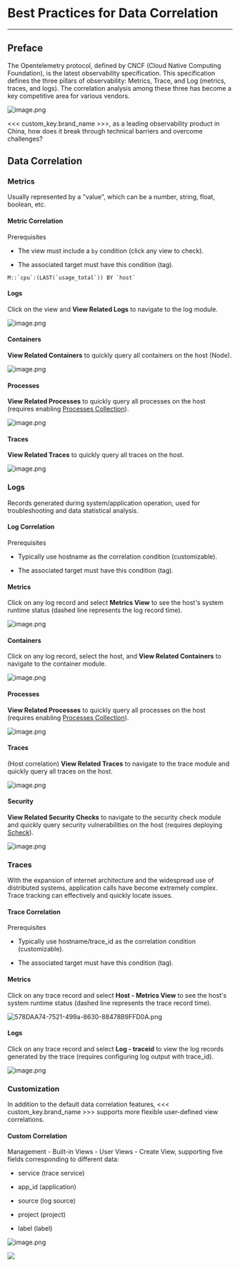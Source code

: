 # Best Practices for Data Correlation

---

## Preface

The Opentelemetry protocol, defined by CNCF (Cloud Native Computing Foundation), is the latest observability specification. This specification defines the three pillars of observability: Metrics, Trace, and Log (metrics, traces, and logs). The correlation analysis among these three has become a key competitive area for various vendors.

![image.png](../images/data-ship-14.png)

<<< custom_key.brand_name >>>, as a leading observability product in China, how does it break through technical barriers and overcome challenges?

## Data Correlation

### Metrics
Usually represented by a "value", which can be a number, string, float, boolean, etc.

#### Metric Correlation

Prerequisites

- The view must include a `by` condition (click any view to check).

- The associated target must have this condition (tag).

```
M::`cpu`:(LAST(`usage_total`)) BY `host`
```

#### Logs
Click on the view and **View Related Logs** to navigate to the log module.

![image.png](../images/data-ship-1.png)

#### Containers

**View Related Containers** to quickly query all containers on the host (Node).

![image.png](../images/data-ship-2.png)

#### Processes

**View Related Processes** to quickly query all processes on the host (requires enabling [Processes Collection](/datakit/host_processes/)).

![image.png](../images/data-ship-3.png)

#### Traces

**View Related Traces** to quickly query all traces on the host.

![image.png](../images/data-ship-4.png)

### Logs

Records generated during system/application operation, used for troubleshooting and data statistical analysis.

#### Log Correlation

Prerequisites

- Typically use hostname as the correlation condition (customizable).

- The associated target must have this condition (tag).

#### Metrics

Click on any log record and select **Metrics View** to see the host's system runtime status (dashed line represents the log record time).

![image.png](../images/data-ship-5.png)

#### Containers

Click on any log record, select the host, and **View Related Containers** to navigate to the container module.

![image.png](../images/data-ship-6.png)

#### Processes

**View Related Processes** to quickly query all processes on the host (requires enabling [Processes Collection](/datakit/host_processes/)).

![image.png](../images/data-ship-7.png)

#### Traces

(Host correlation) **View Related Traces** to navigate to the trace module and quickly query all traces on the host.

![image.png](../images/data-ship-8.png)

#### Security

**View Related Security Checks** to navigate to the security check module and quickly query security vulnerabilities on the host (requires deploying [Scheck](/datakit/sec-checker/)).

![image.png](../images/data-ship-9.png)

### Traces

With the expansion of internet architecture and the widespread use of distributed systems, application calls have become extremely complex. Trace tracking can effectively and quickly locate issues.

#### Trace Correlation

Prerequisites

- Typically use hostname/trace_id as the correlation condition (customizable).

- The associated target must have this condition (tag).

#### Metrics

Click on any trace record and select **Host - Metrics View** to see the host's system runtime status (dashed line represents the trace record time).

![578DAA74-7521-499a-8630-88478B9FFD0A.png](../images/data-ship-10.png)

#### Logs

Click on any trace record and select **Log - traceid** to view the log records generated by the trace (requires configuring log output with trace_id).

![image.png](../images/data-ship-11.png)

### Customization

In addition to the default data correlation features, <<< custom_key.brand_name >>> supports more flexible user-defined view correlations.

#### Custom Correlation

Management - Built-in Views - User Views - Create View, supporting five fields corresponding to different data:

- service (trace service)

- app_id (application)

- source (log source)

- project (project)

- label (label)

![image.png](../images/data-ship-12.png)

![](../images/data-ship-13.png)